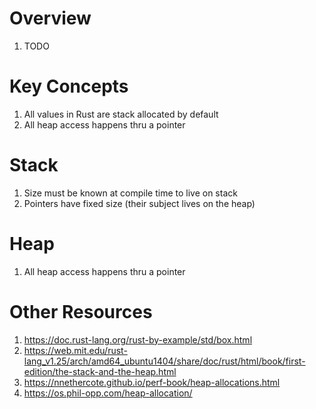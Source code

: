 # Overview

1. TODO

# Key Concepts

1. All values in Rust are stack allocated by default
1. All heap access happens thru a pointer

# Stack

1. Size must be known at compile time to live on stack
1. Pointers have fixed size (their subject lives on the heap)

# Heap

1. All heap access happens thru a pointer

# Other Resources

1. https://doc.rust-lang.org/rust-by-example/std/box.html
1. https://web.mit.edu/rust-lang_v1.25/arch/amd64_ubuntu1404/share/doc/rust/html/book/first-edition/the-stack-and-the-heap.html
1. https://nnethercote.github.io/perf-book/heap-allocations.html
1. https://os.phil-opp.com/heap-allocation/

